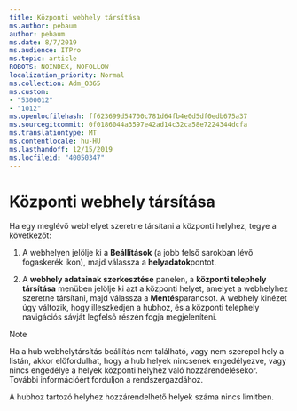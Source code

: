 ```yaml
---
title: Központi webhely társítása
ms.author: pebaum
author: pebaum
ms.date: 8/7/2019
ms.audience: ITPro
ms.topic: article
ROBOTS: NOINDEX, NOFOLLOW
localization_priority: Normal
ms.collection: Adm_O365
ms.custom:
- "5300012"
- "1012"
ms.openlocfilehash: ff623699d54700c781d64fb4e0d5df0edb675a37
ms.sourcegitcommit: 0f0186044a3597e42ad14c32ca58e7224344dcfa
ms.translationtype: MT
ms.contentlocale: hu-HU
ms.lasthandoff: 12/15/2019
ms.locfileid: "40050347"
---
```

# <a name="associate-a-hub-site"></a>Központi webhely társítása

Ha egy meglévő webhelyet szeretne társítani a központi helyhez, tegye a következőt:
  
1. A webhelyen jelölje ki a **Beállítások** (a jobb felső sarokban lévő fogaskerék ikon), majd válassza a **helyadatok**pontot.

2. A **webhely adatainak szerkesztése** panelen, a **központi telephely társítása** menüben jelölje ki azt a központi helyet, amelyet a webhelyhez szeretne társítani, majd válassza a **Mentés**parancsot. A webhely kinézet úgy változik, hogy illeszkedjen a hubhoz, és a központi telephely navigációs sávját legfelsõ részén fogja megjeleníteni.

 > [!Note]
>Ha a hub webhelytársítás beállítás nem található, vagy nem szerepel hely a listán, akkor előfordulhat, hogy a hub helyek nincsenek engedélyezve, vagy nincs engedélye a helyek központi helyhez való hozzárendelésekor. További információért forduljon a rendszergazdához.
>
>A hubhoz tartozó helyhez hozzárendelhető helyek száma nincs limitben.
  